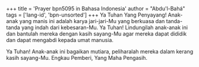 +++
title = 'Prayer bpn5095 in Bahasa Indonesia'
author = "Abdu'l-Bahá"
tags = ['lang-id', 'bpn-unsorted']
+++
Ya Tuhan Yang Penyayang! Anak-anak yang manis ini adalah karya jari-jari-Mu yang berkuasa dan tanda-tanda yang indah dari kebesaran-Mu. Ya Tuhan! Lindungilah anak-anak ini dan bantulah mereka dengan kasih sayang-Mu agar mereka dapat dididik dan dapat mengabdi kepada umat manusia.

Ya Tuhan! Anak-anak ini bagaikan mutiara, peliharalah mereka dalam kerang kasih sayang-Mu. Engkau Pemberi, Yang Maha Pengasih.
